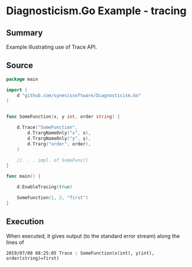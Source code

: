 # Diagnosticism.Go Example - **tracing**

## Summary

Example illustrating use of Trace API.

## Source

```Go
package main

import (
	d "github.com/synesissoftware/Diagnosticism.Go"
)


func SomeFunction(x, y int, order string) {

	d.Trace("SomeFunction",
		d.TrargNameOnly("x", x),
		d.TrargNameOnly("y", y),
		d.Trarg("order", order),
	)

	//. . . impl. of SomeFunc()
}

func main() {

	d.EnableTracing(true)

	SomeFunction(1, 2, "first")
}
```

## Execution

When executed, it gives output (to the standard error stream) along the lines of

```
2019/07/08 08:25:05 Trace : SomeFunction(x(int), y(int), order(string)=first)
```


<!-- ########################### end of file ########################### -->

